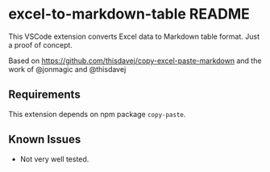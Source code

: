 # excel-to-markdown-table README

This VSCode extension converts Excel data to Markdown table format. Just a proof of concept.

Based on https://github.com/thisdavej/copy-excel-paste-markdown and the work of @jonmagic and @thisdavej

## Requirements

This extension depends on npm package `copy-paste`.

## Known Issues

* Not very well tested.